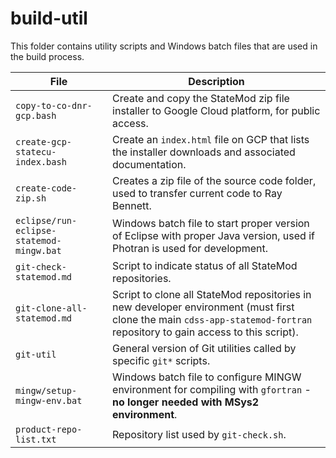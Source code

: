 # build-util #

This folder contains utility scripts and Windows batch files that are used in the build process.

| **File** | **Description** |
| -- | -- |
| `copy-to-co-dnr-gcp.bash` | Create and copy the StateMod zip file installer to Google Cloud platform, for public access. |
| `create-gcp-statecu-index.bash` | Create an `index.html` file on GCP that lists the installer downloads and associated documentation. |
| `create-code-zip.sh` | Creates a zip file of the source code folder, used to transfer current code to Ray Bennett. |
| `eclipse/run-eclipse-statemod-mingw.bat` | Windows batch file to start proper version of Eclipse with proper Java version, used if Photran is used for development. |
| `git-check-statemod.md` | Script to indicate status of all StateMod repositories. |
| `git-clone-all-statemod.md` | Script to clone all StateMod repositories in new developer environment (must first clone the main `cdss-app-statemod-fortran` repository to gain access to this script). |
| `git-util` | General version of Git utilities called by specific `git*` scripts. |
| `mingw/setup-mingw-env.bat` | Windows batch file to configure MINGW environment for compiling with `gfortran` - **no longer needed with MSys2 environment**. |
| `product-repo-list.txt` | Repository list used by `git-check.sh`. |
